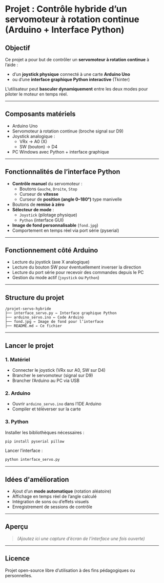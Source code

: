 # Projet : Contrôle hybride d’un servomoteur à rotation continue (Arduino + Interface Python)

## Objectif

Ce projet a pour but de contrôler un **servomoteur à rotation continue** à l’aide :

- d’un **joystick physique** connecté à une carte **Arduino Uno**
- ou d’une **interface graphique Python interactive** (Tkinter)

L’utilisateur peut **basculer dynamiquement** entre les deux modes pour piloter le moteur en temps réel.

---

## Composants matériels

- Arduino Uno  
- Servomoteur à rotation continue (broche signal sur D9)  
- Joystick analogique :
  - VRx → A0 (X)
  - SW (bouton) → D4  
- PC Windows avec Python + interface graphique

---

## Fonctionnalités de l’interface Python

- **Contrôle manuel** du servomoteur :
  - Boutons `Gauche`, `Droite`, `Stop`
  - Curseur de **vitesse**
  - Curseur de **position (angle 0–180°)** type manivelle
- Boutons de **remise à zéro**
- **Sélecteur de mode** :
  - `Joystick` (pilotage physique)
  - `Python` (interface GUI)
- **Image de fond personnalisable** (`fond.jpg`)
- Comportement en temps réel via port série (pyserial)

---

## Fonctionnement côté Arduino

- Lecture du joystick (axe X analogique)
- Lecture du bouton SW pour éventuellement inverser la direction
- Lecture du port série pour recevoir des commandes depuis le PC
- Gestion du mode actif (`joystick` ou `Python`)

---

## Structure du projet

```
/projet-servo-hybride
├── interface_servo.py ← Interface graphique Python
├── arduino_servo.ino ← Code Arduino
├── fond.jpg ← Image de fond pour l’interface
├── README.md ← Ce fichier
```

---

## Lancer le projet

### 1. Matériel

- Connecter le joystick (VRx sur A0, SW sur D4)
- Brancher le servomoteur (signal sur D9)
- Brancher l’Arduino au PC via USB

### 2. Arduino

- Ouvrir `arduino_servo.ino` dans l’IDE Arduino
- Compiler et téléverser sur la carte

### 3. Python

Installer les bibliothèques nécessaires :

```bash
pip install pyserial pillow
```

Lancer l’interface :

```bash
python interface_servo.py
```

---

## Idées d'amélioration

- Ajout d’un **mode automatique** (rotation aléatoire)
- Affichage en temps réel de l’angle calculé
- Intégration de sons ou d’effets visuels
- Enregistrement de sessions de contrôle

---

## Aperçu

> *(Ajoutez ici une capture d’écran de l’interface une fois ouverte)*

---

## Licence

Projet open-source libre d’utilisation à des fins pédagogiques ou personnelles.
